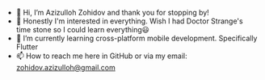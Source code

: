 - 👋 Hi, I’m Azizulloh Zohidov and thank you for stopping by!
- 👀 Honestly I'm interested in everything. Wish I had Doctor Strange's time stone so I could learn everything😃
- 🌱 I’m currently learning cross-platform mobile development. Specifically Flutter
- 📫 How to reach me here in GitHub or via my email: zohidov.azizulloh@gmail.com

<!---
AzizullohZohidov/AzizullohZohidov is a ✨ special ✨ repository because its `README.md` (this file) appears on your GitHub profile.
You can click the Preview link to take a look at your changes.
--->
